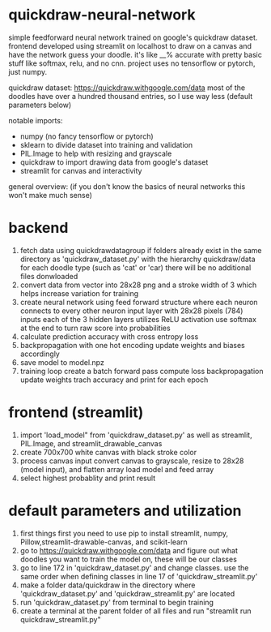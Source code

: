 # quickdraw-neural-network
simple feedforward neural network trained on google's quickdraw dataset. frontend developed using streamlit on localhost to draw on a canvas and have the network guess your doodle. it's like __% accurate with pretty basic stuff like softmax, relu, and no cnn. project uses no tensorflow or pytorch, just numpy.

quickdraw dataset: https://quickdraw.withgoogle.com/data 
most of the doodles have over a hundred thousand entries, so I use way less (default parameters below)

notable imports:
- numpy (no fancy tensorflow or pytorch)
- sklearn to divide dataset into training and validation
- PIL.Image to help with resizing and grayscale
- quickdraw to import drawing data from google's dataset
- streamlit for canvas and interactivity


general overview: (if you don't know the basics of neural networks this won't make much sense)

# backend
1. fetch data using quickdrawdatagroup
    if folders already exist in the same directory as 'quickdraw_dataset.py' with the hierarchy quickdraw/data for each doodle type (such as 'cat' or 'car) there will be no additional files donwloaded
2. convert data from vector into 28x28 png and a stroke width of 3 which helps increase variation for training
3. create neural network using feed forward structure where each neuron connects to every other neuron
    input layer with 28x28 pixels (784) inputs
    each of the 3 hidden layers utilizes ReLU activation
    use softmax at the end to turn raw score into probabilities
4. calculate prediction accuracy with cross entropy loss
5. backpropagation with one hot encoding
    update weights and biases accordingly
6. save model to model.npz
7. training loop
    create a batch
    forward pass
    compute loss
    backpropagation
    update weights
    trach accuracy and print for each epoch

# frontend (streamlit)
1. import 'load_model" from 'quickdraw_dataset.py' as well as streamlit, PIL.Image, and streamlit_drawable_canvas
2. create 700x700 white canvas with black stroke color
3. process canvas input
    convert canvas to grayscale, resize to 28x28 (model input), and flatten array
    load model and feed array
4. select highest probablity and print result

# default parameters and utilization
1. first things first you need to use pip to install streamlit, numpy, Pillow,streamlit-drawable-canvas, and scikit-learn
2. go to https://quickdraw.withgoogle.com/data and figure out what doodles you want to train the model on, these will be our classes
3. go to line 172 in 'quickdraw_dataset.py' and change classes. use the same order when defining classes in line 17 of 'quickdraw_streamlit.py'
4. make a folder data/quickdraw in the directory where 'quickdraw_dataset.py' and 'quickdraw_streamlit.py' are located
5. run 'quickdraw_dataset.py' from terminal to begin training
6. create a terminal at the parent folder of all files and run "streamlit run quickdraw_streamlit.py"

